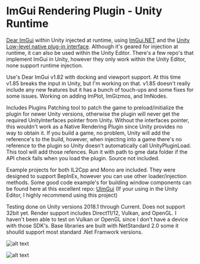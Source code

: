 # ImGui Rendering Plugin - Unity Runtime

[Dear ImGui](https://github.com/ocornut/imgui) within Unity injected at runtime, using [ImGui.NET](https://github.com/mellinoe/ImGui.NET) and the [Unity Low-level native plug-in interface](https://docs.unity3d.com/Manual/NativePluginInterface.html). Although it's geared for injection at runtime, it can also be used within the Unity Editor. There's a few repo's that implement ImGui in Unity, however they only work within the Unity Editor, none support runtime injection.

Use's Dear ImGui v1.82 with docking and viewport support. At this time v1.85 breaks the input in Unity, but I'm working on that. v1.85 doesn't really include any new features but it has a bunch of touch-ups and some fixes for some issues. Working on adding ImPlot, ImGizmos, and ImNodes.

Includes Plugins Patching tool to patch the game to preload/initialize the plugin for newer Unity versions, otherwise the plugin will never get the required UnityInterfaces pointer from Unity. Without the interfaces pointer, this wouldn't work as a Native Rendering Plugin since Unity provides no way to obtain it. If you build a game, no problem, Unity will add the reference's to the build, however, when injecting into a game there's no reference to the plugin so Unity doesn't automatically call UnityPluginLoad. This tool will add those refences. Run it with path to gme data folder if the API check fails when you load the plugin. Source not included.

Example projects for both IL2Cpp and Mono are included. They were designed to support BepInEx, however you can use other loader/injection methods. Some good code example's for building window components can be found here at this excellent repo: [UImGui](https://github.com/psydack/uimgui) (If your using in the Unity Editor, I highly recommend using this project)

Testing done on Unity versions 2018.1 through Current. Does not support 32bit yet. Render support includes Direct11/12, Vulkan, and OpenGL. I haven't been able to test on Vulkan or OpenGL since I don't have a device with those SDK's. Base libraries are built with NetStandard 2.0 some it shoulld support most standard .Net Framwork versions.

![alt text](https://i.imgur.com/TRN03cZ.png)

![alt text](https://i.imgur.com/Kd8qAcW.png)
